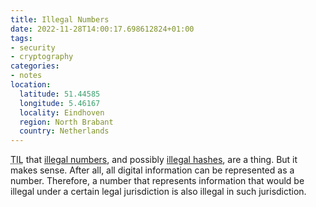 ```yaml
---
title: Illegal Numbers
date: 2022-11-28T14:00:17.698612824+01:00
tags:
- security
- cryptography
categories:
- notes
location:
  latitude: 51.44585
  longitude: 5.46167
  locality: Eindhoven
  region: North Brabant
  country: Netherlands
---
```


<abbr title="Today I learned">TIL</abbr> that [illegal numbers](https://en.wikipedia.org/wiki/Illegal_number), and possibly [illegal hashes](https://shkspr.mobi/blog/2022/11/illegal-hashes/), are a thing. But it makes sense. After all, all digital information can be represented as a number. Therefore, a number that represents information that would be illegal under a certain legal jurisdiction is also illegal in such jurisdiction.
